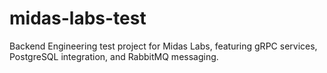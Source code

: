 # midas-labs-test
Backend Engineering test project for Midas Labs, featuring gRPC services, PostgreSQL integration, and RabbitMQ messaging.
